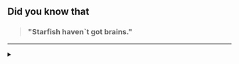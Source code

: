 ## Did you know that

<h3>
  <blockquote>
<!--START_SECTION:debris-->                                                                                                                                                                                       
"Starfish haven`t got brains."
<!--END_SECTION:debris-->
  </blockquote>
</h3>

-----

<details>
  <summary></summary>

<img src="https://github-readme-stats.vercel.app/api?show_icons=true&hide=issues&username=ekickx"> <img src="https://github-readme-stats.vercel.app/api/top-langs/?layout=compact&username=ekickx">

</details>
